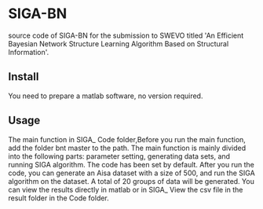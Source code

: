 # SIGA-BN
source code of SIGA-BN for the submission to SWEVO titled 'An Efficient Bayesian Network Structure Learning Algorithm Based on Structural Information'.

## Install
You need to prepare a matlab software, no version required.

## Usage
The main function in SIGA_ Code folder,Before you run the main function, add the folder bnt master to the path.
The main function is mainly divided into the following parts: parameter setting, generating data sets, and running SIGA algorithm. The code has been set by default. After you run the code, you can generate an Aisa dataset with a size of 500, and run the SIGA algorithm on the dataset. A total of 20 groups of data will be generated. You can view the results directly in matlab or in SIGA_ View the csv file in the result folder in the Code folder.
